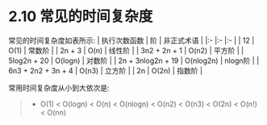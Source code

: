 # 2.10 常见的时间复杂度
常见的时间复杂度如表所示:
| 执行次数函数 | 阶 | 非正式术语 |
|:- |:- |:- |
| 12 | O(1) | 常数阶 |
| 2n + 3 | O(n) | 线性阶 |
| 3n2 + 2n + 1 | O(n2) | 平方阶 |
| 5log2n + 20 | O(logn) | 对数阶 |
| 2n + 3nlog2n + 19 | O(nlog2n) | nlogn阶 |
| 6n3 + 2n2 + 3n + 4 | O(n3) | 立方阶 |
| 2n | O(2n) | 指数阶 |

常用时间复杂度从小到大依次是:
> + O(1) < O(logn) < O(n) < O(nlogn) < O(n2) < O(n3) < O(2n) < O(n!) < O(nn)
